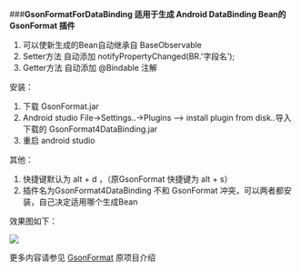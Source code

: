 ###**GsonFormatForDataBinding 适用于生成 Android DataBinding Bean的GsonFormat 插件**
  
1. 可以使新生成的Bean自动继承自 BaseObservable
2. Setter方法 自动添加  notifyPropertyChanged(BR.'字段名');
3. Getter方法 自动添加 @Bindable 注解

安装：
1. 下载 GsonFormat.jar 
2. Android studio  File->Settings..->Plugins --> install plugin from disk..导入下载的 GsonFormat4DataBinding.jar 
3. 重启 android studio 

其他：
1. 快捷键默认为 alt + d ，（原GsonFormat 快捷键为 alt + s）
2. 插件名为GsonFormat4DataBinding 不和 GsonFormat 冲突，可以两者都安装，自己决定适用哪个生成Bean

效果图如下：

![](https://github.com/zhangguoning/GsonFormatForDataBinding/raw/master/Screenshot/GsonFormatForDataBinding.png)







更多内容请参见 [GsonFormat](https://github.com/zzz40500/GsonFormat) 原项目介绍


  
  
